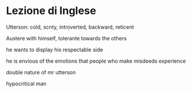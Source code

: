 # Lezione di Inglese

Utterson: cold, scnty, introverted, backward, reticent

Austere with himself, tolerante towards the others

he wants to display his respectable side


he is envious of the emotions that people who make misdeeds experience


double nature of mr utterson

hypocritical man
<!--stackedit_data:
eyJoaXN0b3J5IjpbLTUyODU3NDkwOSwtMTI2MzY5NTIxNl19
-->